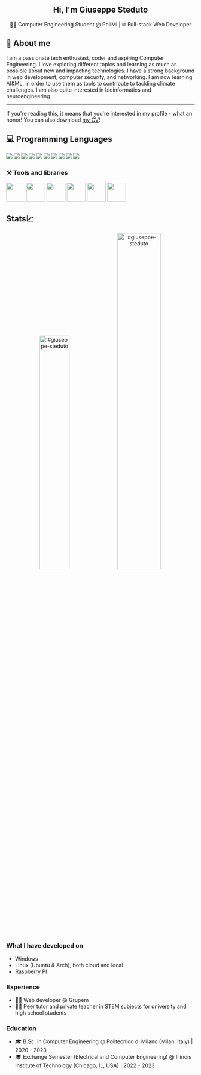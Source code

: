 <h2 align="center">
  Hi, I'm Giuseppe Steduto
</h2>
<p align="center">
  🧑‍🎓 Computer Engineering Student @ PoliMi | 🌐 Full-stack Web Developer 
</p>

## 📖 About me
I am a passionate tech enthusiast, coder and aspiring Computer Engineering. I love exploring different topics and learning as much as possible about new and impacting technologies. I have a strong background in web development, computer security, and networking. I am now learning AI&ML, in order to use them as tools to contribute to tackling climate challenges. I am also quite interested in bioinformatics and neuroengineering. <hr />
If you're reading this, it means that you're interested in my profile - what an honor! You can also download <a href="https://github.com/giuseppe-steduto/giuseppe-steduto/blob/main/GiuseppeSteduto_CV.pdf">my CV</a>!

## 💻 Programming Languages
<div float="left">
  <img src="https://img.shields.io/badge/JavaScript-323330?style=for-the-badge&logo=javascript&logoColor=F7DF1E"/>
  <img src="https://img.shields.io/badge/Python-3776AB?style=for-the-badge&logo=python&logoColor=white"/>
  <img src="https://img.shields.io/badge/C-A8B9CC?style=for-the-badge&logo=C&logoColor=black"/>
  <img src="https://img.shields.io/badge/C%2B%2B-00599C?style=for-the-badge&logo=c%2B%2B&logoColor=white"/>
  <img src="https://img.shields.io/badge/HTML5-E34F26?style=for-the-badge&logo=html5&logoColor=white"/>
  <img src="https://img.shields.io/badge/CSS3-1572B6?style=for-the-badge&logo=css3&logoColor=white"/>
  <img src="https://img.shields.io/badge/MySQL-4479A1?style=for-the-badge&logo=mysql&logoColor=white"/>
  <img src="https://img.shields.io/badge/PHP-777BB4?style=for-the-badge&logo=php&logoColor=white"/>
  <img src="https://img.shields.io/badge/Java-ED8B00?style=for-the-badge&logo=java&logoColor=white"/>
  <img src="https://img.shields.io/badge/Rust-000000?style=for-the-badge&logo=rust&logoColor=white"/>
</div>

### ⚒️ Tools and libraries
<div float="left">
  <img src="https://cdn.jsdelivr.net/gh/devicons/devicon/icons/amazonwebservices/amazonwebservices-plain-wordmark.svg" width="50"/>          
  <img src="https://cdn.jsdelivr.net/gh/devicons/devicon/icons/docker/docker-plain-wordmark.svg" width="50" />
  <img src="https://cdn.jsdelivr.net/gh/devicons/devicon/icons/latex/latex-original.svg" width="50"/>
  <img src="https://cdn.jsdelivr.net/gh/devicons/devicon/icons/github/github-original-wordmark.svg" width="50" />
  <img src="https://cdn.jsdelivr.net/gh/devicons/devicon/icons/react/react-original-wordmark.svg" width="50"/>
   <img src="https://cdn.jsdelivr.net/gh/devicons/devicon/icons/nodejs/nodejs-plain-wordmark.svg" width="50"/>
</div>

## Stats📈 
<p align="center"> 
  <img width="40%" src="https://github-readme-stats.vercel.app/api/top-langs?username=giuseppe-steduto&show_icons=true&theme=dracula&title_color=ff8000&text_color=ffffff&bg_color=6a6a6a&locale=en&layout=compact&hide_border=true" alt="#giuseppe-steduto" />  
  <img width="48%" src="https://github-readme-stats.vercel.app/api?username=giuseppe-steduto&show_icons=true&theme=dracula&title_color=ff8000&text_color=ffffff&bg_color=6a6a6a&locale=en&hide_border=true" alt="#giuseppe-steduto" /> 
</p>

### What I have developed on
- Windows
- Linux (Ubuntu & Arch), both cloud and local
- Raspberry PI

### Experience
- 👨‍💻 Web developer @ Grupem
- 👨‍🏫 Peer tutor and private teacher in STEM subjects for university and high school students

### Education
- 🎓 B.Sc. in Computer Engineering @ Politecnico di Milano (Milan, Italy) | 2020 - 2023
- 🎓 Exchange Semester (Electrical and Computer Engineering) @ Illinois Institute of Technology (Chicago, IL, USA) | 2022 - 2023


